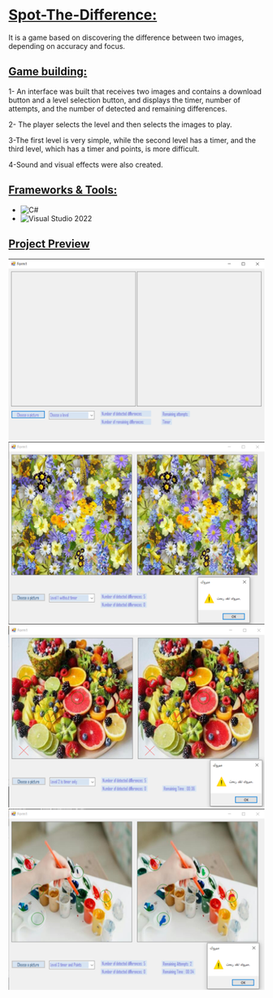 # [Spot-The-Difference:](#Spot-The-Difference)
It is a game based on discovering the difference between two images, depending on accuracy and focus.

## [Game building:](#Gamebuilding)
1- An interface was built that receives two images and contains a download button and a level selection button, and displays the timer, number of attempts, and the number of detected and remaining differences.

2- The player selects the level and then selects the images to play.

3-The first level is very simple, while the second level has a timer, and the third level, which has a timer and points, is more difficult.

4-Sound and visual effects were also created.

## [Frameworks & Tools:](#Frameworks&Tools)
- ![C#](https://img.shields.io/badge/C%23-239120?style=for-the-badge&logo=c-sharp&logoColor=white)  
- ![Visual Studio 2022](https://img.shields.io/badge/Visual%20Studio%202022-5C2D91?style=for-the-badge&logo=visual-studio&logoColor=white)
## [Project Preview](#Project-Preview)
![Images](Images/Image1.png)
![Images](Images/Image2.png)
![Images](Images/Image3.png)
![Images](Images/Image4.png)




